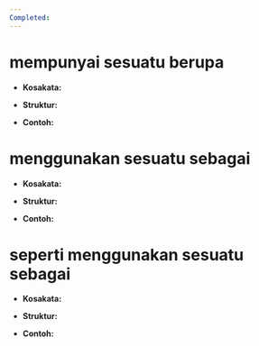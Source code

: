 ```yaml
---
Completed:
---
```


# mempunyai sesuatu berupa

- **Kosakata:**



- **Struktur:**



- **Contoh:**



# menggunakan sesuatu sebagai

- **Kosakata:**



- **Struktur:**



- **Contoh:**



# seperti menggunakan sesuatu sebagai

- **Kosakata:**



- **Struktur:**



- **Contoh:**

